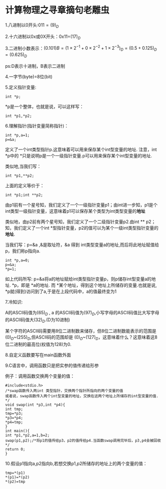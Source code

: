 # 计算物理之寻章摘句老雕虫

1.八进制以0开头:$011=(9)_D$

2.十六进制以0x或0X开头：0x11=$(17)_D$

3.二进制小数表示：$(0.101)B=(1\times2^{-1}+0\times 2^{-2}+1\times 2^{-3})_D=(0.5+0.125)_D=(0.625)_D$

ps:D表示十进制，B表示二进制

4.一字节(byte)=8位(bit)

5.定义指针变量:

```
int *p;
```
*p是一个整体，也就是说，可以这样写：

```
int *p1,*p2;
```
6.理解指针(指针变量简称指针)：
```
int *p,a=1;
p=&a;

```
定义了一个int类型指针p.这意味着可以用来保存某个int型变量的地址. 注意，int *p中的 *只是说明p是一个一级指针变量.p可以用来保存某个int型变量的地址.

类似地,当我们写：
```
int *p1,**p2;
```
上面的定义等价于：
```
int *p1;int **p2;
```
由p1前有一个星号知，我们定义了一个一级指针变量p1；由int进一步知，p1是个int类型一级指针变量，这意味着p1可以保存某个类型为int类型变量的**地址**

类似地，由p2前有两个星号知，我们定义了一个二级指针变量p2.由int ** p2；知，我们定义了一个int *型指针变量，p2的值可以为某个一级int类型指针变量的**地址**.

当我们写：p=&a ,&是取址符，&a 得到 int类型变量a的地址,而后将此地址赋值给p，我们称p指向a.

```
int *p,a=0;
p=&a;
*p=1;
```
如上代码所写:
p=&a将a的地址赋给int类型指针变量p，则p储存int型变量a的地址. *p，即是 *a的地址. 而 *某个地址，得到这个地址上所储存的变量.也就是说, *p就(得到)访问到了a,于是在上段代码中，a的值最终变为1

7.冷知识: 

A的ASCII码值为$(65)_D$ , a 的ASCII码值为$(97)_D$,小写字母的ASCII码值比大写字母的ASCII码值大$(32)_D$.(D为10进制)

某个字符的ASCII码需要用8位二进制数来储存，但8位二进制数能表示的范围是$(0)_D$~$(255)_D$,但ASCII码的范围却是
$(0)_D$~$(127)_D$，这意味着什么？这意味着这8位二进制的最高位(权值为128)为0.

8.自定义函数要写在main函数外面

9.C语言中，调用函数只是把实参的值传递给形参

例子：调用函数交换两个变量的值：
```
#include<stdio.h>
/*swap函数传入两int 类型指针，交换两个指针所指向的两个变量的值
或者说，swap函数传入两个int型变量的地址，交换在这两个地址上所储存的int型变量的值.
*/
void swap(int *p3,int *p4){
int tmp;
tmp=*p3;
*p3=*p4;
*p4=tmp;
}
int main(){
int *p1,*p2,a=1,b=2;
swap(p1,p2);/*将p1的值传给p3，p2的值传给p4.当函数swap调用完毕后，p3,p4会被回收*/
return 0;
}
```
10.假设p1指向a,p2指向b,若想交换p1,p2所储存的地址上的两个变量的值：
```
tmp=*(p1)
*(p1)=*(p2)
*(p2)=tmp
```